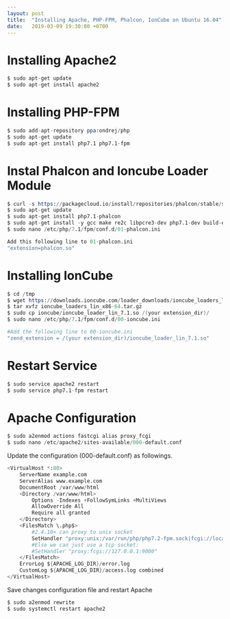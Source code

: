 ```yaml
---
layout: post
title:  "Installing Apache, PHP-FPM, Phalcon, IonCube on Ubuntu 16.04"
date:   2019-03-09 19:30:00 +0700
---
```


# Installing Apache2

```s
$ sudo apt-get update
$ sudo apt-get install apache2
```

# Installing PHP-FPM

```s
$ sudo add-apt-repository ppa:ondrej/php
$ sudo apt-get update
$ sudo apt-get install php7.1 php7.1-fpm
```

# Instal Phalcon and Ioncube Loader Module

```s
$ curl -s https://packagecloud.io/install/repositories/phalcon/stable/script.deb.sh | sudo bash
$ sudo apt-get update
$ sudo apt-get install php7.1-phalcon
$ sudo apt-get install -y gcc make re2c libpcre3-dev php7.1-dev build-essential php7.1-zip
$ sudo nano /etc/php/7.1/fpm/conf.d/01-phalcon.ini

Add this following line to 01-phalcon.ini
"extension=phalcon.so"
```

# Installing IonCube

```s
$ cd /tmp
$ wget https://downloads.ioncube.com/loader_downloads/ioncube_loaders_lin_x86-64.tar.gz
$ tar xvfz ioncube_loaders_lin_x86-64.tar.gz
$ sudo cp ioncube/ioncube_loader_lin_7.1.so /(your extension_dir)/
$ sudo nano /etc/php/7.1/fpm/conf.d/00-ioncube.ini

#Add the following line to 00-ioncube.ini
"zend_extension = /(your extension_dir)/ioncube_loader_lin_7.1.so"
```

# Restart Service

```s
$ sudo service apache2 restart
$ sudo service php7.1-fpm restart
```

# Apache Configuration

```s
$ sudo a2enmod actions fastcgi alias proxy_fcgi
$ sudo nano /etc/apache2/sites-available/000-default.conf
```

Update the configuration (000-default.conf) as followings.

```s
<VirtualHost *:80>
    ServerName example.com
    ServerAlias www.example.com
    DocumentRoot /var/www/html
    <Directory /var/www/html>
        Options -Indexes +FollowSymLinks +MultiViews
        AllowOverride All
        Require all granted
    </Directory>
    <FilesMatch \.php$>
        #2.4.10+ can proxy to unix socket
        SetHandler "proxy:unix:/var/run/php/php7.2-fpm.sock|fcgi://localhost/"
        #Else we can just use a tcp socket:
        #SetHandler "proxy:fcgi://127.0.0.1:9000"
    </FilesMatch>
    ErrorLog ${APACHE_LOG_DIR}/error.log
    CustomLog ${APACHE_LOG_DIR}/access.log combined
</VirtualHost>
```

Save changes configuration file and restart Apache

```s
$ sudo a2enmod rewrite
$ sudo systemctl restart apache2
```